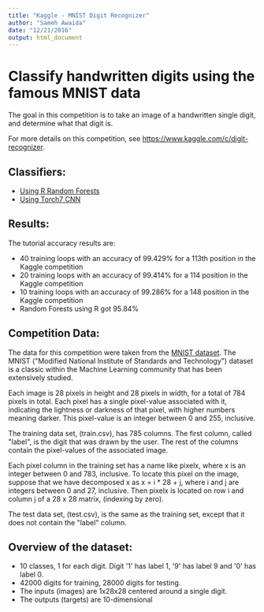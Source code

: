```yaml
---
title: "Kaggle - MNIST Digit Recognizer"
author: "Sameh Awaida"
date: "12/21/2016"
output: html_document
---
```



# Classify handwritten digits using the famous MNIST data


The goal in this competition is to take an image of a handwritten single digit, and determine what that digit is. 

For more details on this competition, see <https://www.kaggle.com/c/digit-recognizer>.

## Classifiers:

- [Using R Random Forests](https://github.com/sameha/Kaggle---MNIST-Digit-Recognizer/blob/master/r_digit_recognizer_random_forest.Rmd)
- [Using Torch7 CNN](https://github.com/sameha/Kaggle---MNIST-Digit-Recognizer/blob/master/itorch_digit_recognizer_cnn.md)

## Results:


The tutorial accuracy results are:


- 40 training loops with an accuracy of 99.429% for a 113th position in the Kaggle competition
- 20 training loops with an accuracy of 99.414% for a 114 position in the Kaggle competition
- 10 training loops with an accuracy of 99.286% for a 148 position in the Kaggle competition
- Random Forests using R got 95.84%

## Competition Data:


The data for this competition were taken from the [MNIST dataset](http://yann.lecun.com/exdb/mnist/index.html). The MNIST ("Modified National Institute of Standards and Technology") dataset is a classic within the Machine Learning community that has been extensively studied.

Each image is 28 pixels in height and 28 pixels in width, for a total of 784 pixels in total. Each pixel has a single pixel-value associated with it, indicating the lightness or darkness of that pixel, with higher numbers meaning darker. This pixel-value is an integer between 0 and 255, inclusive.

The training data set, (train.csv), has 785 columns. The first column, called "label", is the digit that was drawn by the user. The rest of the columns contain the pixel-values of the associated image.

Each pixel column in the training set has a name like pixelx, where x is an integer between 0 and 783, inclusive. To locate this pixel on the image, suppose that we have decomposed x as x = i * 28 + j, where i and j are integers between 0 and 27, inclusive. Then pixelx is located on row i and column j of a 28 x 28 matrix, (indexing by zero).

The test data set, (test.csv), is the same as the training set, except that it does not contain the "label" column.

## Overview of the dataset:


- 10 classes, 1 for each digit. Digit '1' has label 1, '9' has label 9 and '0' has label 0.
- 42000 digits for training, 28000 digits for testing.
- The inputs (images) are 1x28x28 centered around a single digit.
- The outputs (targets) are 10-dimensional
